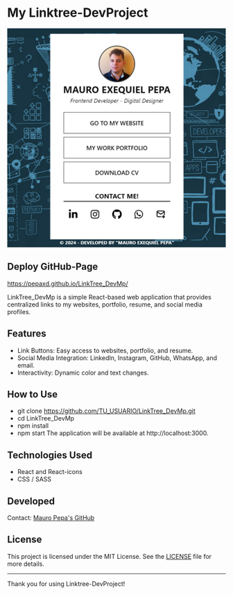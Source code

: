 # My Linktree-DevProject

![screenshot](screenshot.jpg)

## Deploy GitHub-Page
https://pepaxd.github.io/LinkTree_DevMp/

LinkTree_DevMp is a simple React-based web application that provides centralized links to my websites, portfolio, resume, and social media profiles.

## Features

- Link Buttons: Easy access to websites, portfolio, and resume.
- Social Media Integration: LinkedIn, Instagram, GitHub, WhatsApp, and email.
- Interactivity: Dynamic color and text changes.

## How to Use
- git clone https://github.com/TU_USUARIO/LinkTree_DevMp.git
- cd LinkTree_DevMp
- npm install
- npm start
The application will be available at http://localhost:3000.

## Technologies Used

- React and React-icons
- CSS / SASS

## Developed

Contact: [Mauro Pepa's GitHub](https://github.com/PEPAXD)

## License

This project is licensed under the MIT License. See the [LICENSE](LICENSE) file for more details.

---

Thank you for using Linktree-DevProject!
